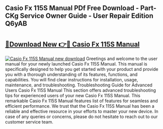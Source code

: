 ## Casio Fx 115S Manual PDf Free Download - Part-CKg Service Owner Guide - User Repair Edition Q6yAB

# <h2><a href="http://bc25782.oget.top/?id=Casio+Fx+115S+Manual">🔗Download New 👉🔴 Casio Fx 115S Manual</a></h2>

[![Casio Fx 115S Manual new download](https://i.imgur.com/5g1atiW.png)](http://bc25782.oget.top/?id=Casio+Fx+115S+Manual)
Greetings and welcome to the user manual for your newly launched Casio Fx 115S Manual. This manual is specifically designed to help you get started with your product and provide you with a thorough understanding of its features, functions, and capabilities. You will find clear instructions for installation, usage, maintenance, and troubleshooting. Troubleshooting Guide for Advanced Users Casio Fx 115S Manual This section offers advanced troubleshooting tips for experienced users of your new Casio Fx 115S Manual. This remarkable Casio Fx 115S Manual features list of features for seamless and efficient performance. We trust that the Casio Fx 115S Manual has been a reliable and effective resource in your efforts to master your new device. In case of any queries or concerns, please do not hesitate to reach out to our customer service team.
